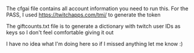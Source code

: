 The cfgai file contains all account information you need to run this.
For the PASS, I used https://twitchapps.com/tmi/ to generate the token

The giftcounts.txt file is to generate a dictionary with twitch user IDs as keys
so I don't feel comfortable giving it out

I have no idea what I'm doing here so if I missed anything let me know :)
